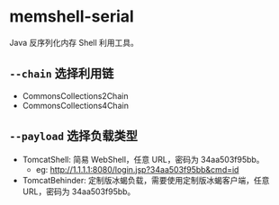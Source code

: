# memshell-serial
Java 反序列化内存 Shell 利用工具。

## `--chain` 选择利用链
* CommonsCollections2Chain
* CommonsCollections4Chain

## `--payload` 选择负载类型
* TomcatShell: 简易 WebShell，任意 URL，密码为 34aa503f95bb。
  * eg: http://1.1.1.1:8080/login.jsp?34aa503f95bb&cmd=id
* TomcatBehinder: 定制版冰蝎负载，需要使用定制版冰蝎客户端，任意 URL，密码为 34aa503f95bb。
